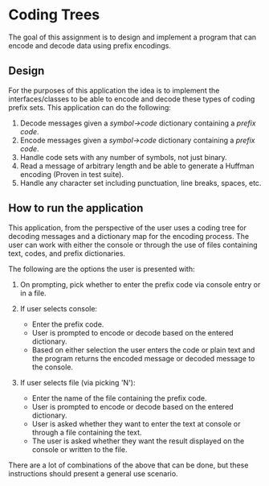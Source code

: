 # Coding Trees
The goal of this assignment is to design and implement a program that can encode and decode data using prefix encodings.

## Design
For the purposes of this application the idea is to implement the interfaces/classes to be able to 
encode and decode these types of coding prefix sets.  This application can do the following:
1. Decode messages given a *symbol->code* dictionary containing a *prefix code*.
2. Encode messages given a *symbol->code* dictionary containing a *prefix code*.
3. Handle code sets with any number of symbols, not just binary.
4. Read a message of arbitrary length and be able to generate a Huffman encoding (Proven in test suite).
5. Handle any character set including punctuation, line breaks, spaces, etc. 

## How to run the application
This application, from the perspective of the user uses a coding tree for decoding messages and a 
dictionary map for the encoding process.  The user can work with either the console or through the 
use of files containing text, codes, and prefix dictionaries.

The following are the options the user is presented with:
1. On prompting, pick whether to enter the prefix code via console entry or in a file.
2. If user selects console:
    * Enter the prefix code.
    * User is prompted to encode or decode based on the entered dictionary.  
    * Based on either selection the user enters the code or plain text and the program returns the encoded
      message or decoded message to the console.
    
3. If user selects file (via picking 'N'):
    * Enter the name of the file containing the prefix code.
    * User is prompted to encode or decode based on the entered dictionary.
    * User is asked whether they want to enter the text at console or through a file containing
      the text.
    * The user is asked whether they want the result displayed on the console or written to the file.   

There are a lot of combinations of the above that can be done, but these instructions should 
present a general use scenario.
